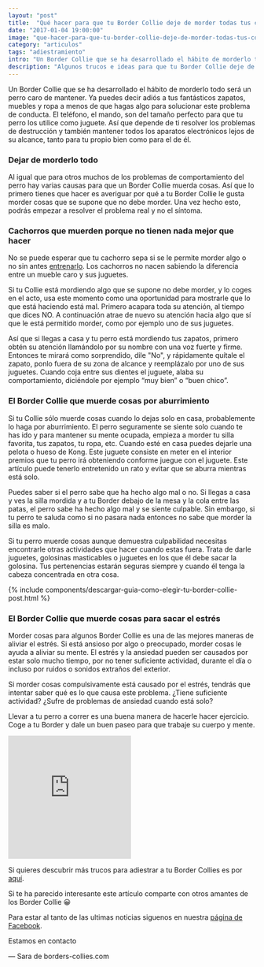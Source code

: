 ```yaml
---
layout: "post"
title:  "Qué hacer para que tu Border Collie deje de morder todas tus cosas"
date: "2017-01-04 19:00:00"
image: "que-hacer-para-que-tu-border-collie-deje-de-morder-todas-tus-cosas.png"
category: "articulos"
tags: "adiestramiento"
intro: "Un Border Collie que se ha desarrollado el hábito de morderlo todo será un perro caro de mantener. Ya puedes decir adiós a tus fantásticos zapatos, muebles y ropa a menos de que hagas algo para solucionar este problema de conducta."
description: "Algunos trucos e ideas para que tu Border Collie deje de morder tus cosas"
---
```


Un Border Collie que se ha desarrollado el hábito de morderlo todo será un perro caro de mantener. Ya puedes decir adiós a tus fantásticos zapatos, muebles y ropa a menos de que hagas algo para solucionar este problema de conducta.
El teléfono, el mando, son del tamaño perfecto para que tu perro los utilice como juguete. Así que depende de ti resolver los problemas de destrucción y también mantener todos los aparatos electrónicos lejos de su alcance, tanto para tu propio bien como para el de él.

<h3>Dejar de morderlo todo</h3>

Al igual que para otros muchos de los problemas de comportamiento del perro hay varias causas para que un Border Collie muerda cosas. Así que lo primero tienes que hacer es averiguar por qué a tu Border Collie le gusta morder cosas que se supone que no debe morder. Una vez hecho esto, podrás empezar a resolver el problema real y no el síntoma.

<h3>Cachorros que muerden porque no tienen nada mejor que hacer</h3>

No se puede esperar que tu cachorro sepa si se le permite morder algo o no sin antes <a href="{{ site.url }}/como-entrenar-un-cachorro-de-border-collie">entrenarlo</a>. Los cachorros no nacen sabiendo la diferencia entre un mueble caro y sus juguetes.

Si tu Collie está mordiendo algo que se supone no debe morder, y lo coges en el acto, usa este momento como una oportunidad para mostrarle que lo que está haciendo está mal. Primero acapara toda su atención, al tiempo que dices NO. A continuación atrae de nuevo su atención hacia algo que sí que le está permitido morder, como por ejemplo uno de sus juguetes.

Así que si llegas a casa y tu perro está mordiendo tus zapatos, primero obtén su atención llamándolo por su nombre con una voz fuerte y firme. Entonces te mirará como sorprendido, dile "No", y rápidamente quítale el zapato, ponlo fuera de su zona de alcance y reemplázalo por uno de sus juguetes. Cuando coja entre sus dientes el juguete, alaba su comportamiento, diciéndole por ejemplo “muy bien” o “buen chico”.

<h3>El Border Collie que muerde cosas por aburrimiento</h3>

Si tu Collie sólo muerde cosas cuando lo dejas solo en casa, probablemente lo haga por aburrimiento. El perro seguramente se siente solo cuando te has ido y para mantener su mente ocupada, empieza a morder tu silla favorita, tus zapatos, tu ropa, etc.
Cuando esté en casa puedes dejarle una pelota o hueso de Kong. Este juguete consiste en meter en el interior premios que tu perro irá obteniendo conforme juegue con el juguete. Este artículo puede tenerlo entretenido un rato y evitar que se aburra mientras está solo.

Puedes saber si el perro sabe que ha hecho algo mal o no. Si llegas a casa y ves la silla mordida y a tu Border debajo de la mesa y la cola entre las patas, el perro sabe ha hecho algo mal y se siente culpable. Sin embargo, si tu perro te saluda como si no pasara nada entonces no sabe que morder la silla es malo.

Si tu perro muerde cosas aunque demuestra culpabilidad necesitas encontrarle otras actividades que hacer cuando estas fuera. Trata de darle juguetes, golosinas masticables o juguetes en los que él debe sacar la golosina. Tus pertenencias estarán seguras siempre y cuando él tenga la cabeza concentrada en otra cosa.  

{% include components/descargar-guia-como-elegir-tu-border-collie-post.html %}

### El Border Collie que muerde cosas para sacar el estrés

Morder cosas para algunos Border Collie es una de las mejores maneras de aliviar el estrés. Si está ansioso por algo o preocupado, morder cosas le ayuda a aliviar su mente. El estrés y la ansiedad pueden ser causados por estar solo mucho tiempo, por no tener suficiente actividad, durante el día o incluso por ruidos o sonidos extraños del exterior.

Si morder cosas compulsivamente está causado por el estrés, tendrás que intentar saber qué es lo que causa este problema.  ¿Tiene suficiente actividad? ¿Sufre de problemas de ansiedad cuando está solo?

Llevar a tu perro a correr es una buena manera de hacerle hacer ejercicio. Coge a tu Border y dale un buen paseo para que trabaje su cuerpo y mente.

<div class="text-center">
  <iframe src="https://rcm-eu.amazon-adsystem.com/e/cm?o=30&p=22&l=ur1&category=pets&banner=00S1N256W5CYHCQZ5AG2&f=ifr&linkID=66ceab1cc6f0385fe5f60ea8ba5e3fb1&t=bordecolli06-21&tracking_id=bordecolli06-21" width="250" height="250" scrolling="no" border="0" marginwidth="0" style="border:none;" frameborder="0"></iframe>
</div>

Si quieres descubrir más trucos para adiestrar a tu Border Collies es por<a href="{{ site.url }}/border-collie-adiestramiento/"> aquí</a>.

Si te ha parecido interesante este artículo comparte con otros amantes de los Border Collie 😀

Para estar al tanto de las ultimas noticias siguenos en nuestra [página de Facebook](https://www.facebook.com/borderscolliescom/).

Estamos en contacto

— Sara de borders-collies.com
